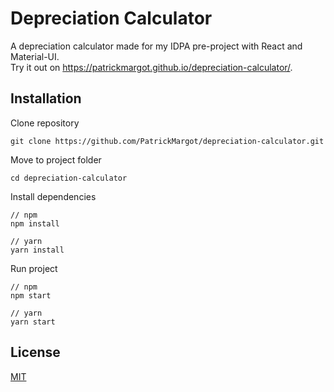 # Depreciation Calculator
A depreciation calculator made for my IDPA pre-project with React and Material-UI.  
Try it out on https://patrickmargot.github.io/depreciation-calculator/.

## Installation
Clone repository
```
git clone https://github.com/PatrickMargot/depreciation-calculator.git
```
Move to project folder
```
cd depreciation-calculator
```
Install dependencies
```
// npm
npm install

// yarn
yarn install
```
Run project
```
// npm
npm start

// yarn
yarn start
```
## License
[MIT](https://choosealicense.com/licenses/mit/)
